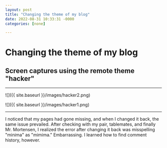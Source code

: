 ```yaml
---
layout: post
title: "Changing the theme of my blog"
date: 2022-08-31 10:33:31 -0000
categories: [none]

---
```


# Changing the theme of my blog

## Screen captures using the remote theme "hacker"

---

![]({{ site.baseurl }}/images/hacker2.png)

![]({{ site.baseurl }}/images/hacker1.png)

---

I noticed that my pages had gone missing, and when I changed it back, the same issue prevailed. After checking with my pair, tablemates, and finally Mr. Mortensen, I realized the error after changing it back was misspelling "minima" as "mimima." Embarrassing. I learned how to find comment history, however.
